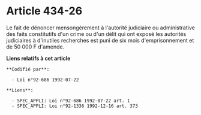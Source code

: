 # Article 434-26

Le fait de dénoncer mensongèrement à l'autorité judiciaire ou administrative des faits constitutifs d'un crime ou d'un délit
qui ont exposé les autorités judiciaires à d'inutiles recherches est puni de six mois d'emprisonnement et de 50 000 F
d'amende.

**Liens relatifs à cet article**

	**Codifié par**:

	  - Loi n°92-686 1992-07-22

	**Liens**:

	  - SPEC_APPLI: Loi n°92-686 1992-07-22 art. 1
	  - SPEC_APPLI: Loi n°92-1336 1992-12-16 art. 373
